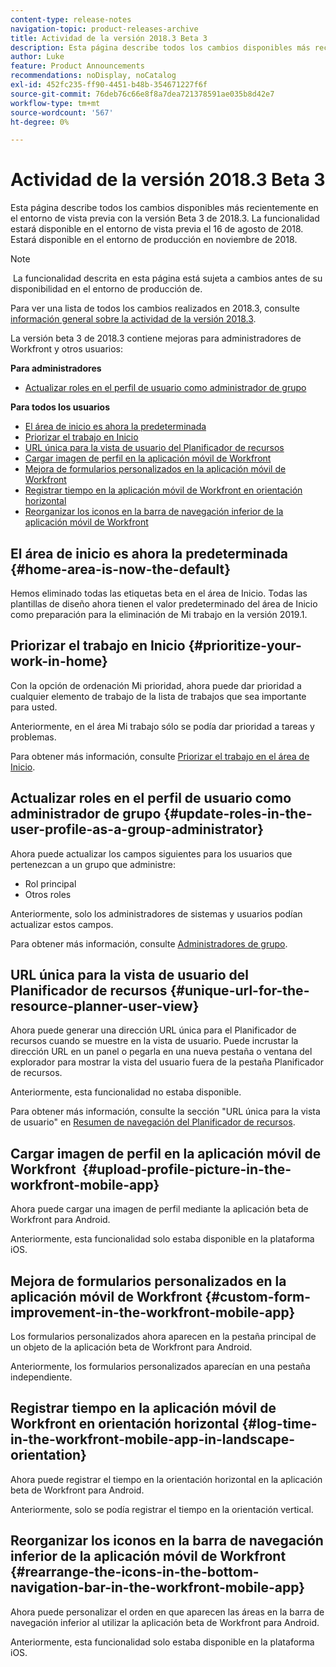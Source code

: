 ```yaml
---
content-type: release-notes
navigation-topic: product-releases-archive
title: Actividad de la versión 2018.3 Beta 3
description: Esta página describe todos los cambios disponibles más recientemente en el entorno de vista previa con la versión Beta 3 de 2018.3. La funcionalidad estará disponible en el entorno de vista previa el 16 de agosto de 2018. Estará disponible en el entorno de producción en noviembre de 2018.
author: Luke
feature: Product Announcements
recommendations: noDisplay, noCatalog
exl-id: 452fc235-ff90-4451-b48b-354671227f6f
source-git-commit: 76deb76c66e8f8a7dea721378591ae035b8d42e7
workflow-type: tm+mt
source-wordcount: '567'
ht-degree: 0%

---
```


# Actividad de la versión 2018.3 Beta 3

Esta página describe todos los cambios disponibles más recientemente en el entorno de vista previa con la versión Beta 3 de 2018.3. La funcionalidad estará disponible en el entorno de vista previa el 16 de agosto de 2018. Estará disponible en el entorno de producción en noviembre de 2018.

>[!NOTE]
>
> La funcionalidad descrita en esta página está sujeta a cambios antes de su disponibilidad en el entorno de producción de.

Para ver una lista de todos los cambios realizados en 2018.3, consulte  [información general sobre la actividad de la versión 2018.3](../../../../product-announcements/product-releases/quarterly-release-archive/2018.3-release-activity/2018.3-release-activity-overview.md).

La versión beta 3 de 2018.3 contiene mejoras para administradores de Workfront y otros usuarios:

**Para administradores**

* [Actualizar roles en el perfil de usuario como administrador de grupo](#update-roles-in-the-user-profile-as-a-group-administrator)

**Para todos los usuarios**

* [El área de inicio es ahora la predeterminada](#home-area-is-now-the-default)
* [Priorizar el trabajo en Inicio](#prioritize-your-work-in-home)
* [URL única para la vista de usuario del Planificador de recursos](#unique-url-for-the-resource-planner-user-view)
* [Cargar imagen de perfil en la aplicación móvil de Workfront](#upload-profile-picture-in-the-workfront-mobile-app) 
* [Mejora de formularios personalizados en la aplicación móvil de Workfront](#custom-form-improvement-in-the-workfront-mobile-app)
* [Registrar tiempo en la aplicación móvil de Workfront en orientación horizontal](#log-time-in-the-workfront-mobile-app-in-landscape-orientation)
* [Reorganizar los iconos en la barra de navegación inferior de la aplicación móvil de Workfront](#rearrange-the-icons-in-the-bottom-navigation-bar-in-the-workfront-mobile-app)

## El área de inicio es ahora la predeterminada {#home-area-is-now-the-default}

Hemos eliminado todas las etiquetas beta en el área de Inicio. Todas las plantillas de diseño ahora tienen el valor predeterminado del área de Inicio como preparación para la eliminación de Mi trabajo en la versión 2019.1.

## Priorizar el trabajo en Inicio {#prioritize-your-work-in-home}

Con la opción de ordenación Mi prioridad, ahora puede dar prioridad a cualquier elemento de trabajo de la lista de trabajos que sea importante para usted.

Anteriormente, en el área Mi trabajo sólo se podía dar prioridad a tareas y problemas.

Para obtener más información, consulte [Priorizar el trabajo en el área de Inicio](../../../../workfront-basics/using-home/using-the-home-area/prioritize-work-in-home.md).

## Actualizar roles en el perfil de usuario como administrador de grupo {#update-roles-in-the-user-profile-as-a-group-administrator}

Ahora puede actualizar los campos siguientes para los usuarios que pertenezcan a un grupo que administre:

* Rol principal
* Otros roles

Anteriormente, solo los administradores de sistemas y usuarios podían actualizar estos campos. 

Para obtener más información, consulte [Administradores de grupo](../../../../administration-and-setup/manage-groups/group-roles/group-administrators.md).

## URL única para la vista de usuario del Planificador de recursos {#unique-url-for-the-resource-planner-user-view}

Ahora puede generar una dirección URL única para el Planificador de recursos cuando se muestre en la vista de usuario. Puede incrustar la dirección URL en un panel o pegarla en una nueva pestaña o ventana del explorador para mostrar la vista del usuario fuera de la pestaña Planificador de recursos.

Anteriormente, esta funcionalidad no estaba disponible.

Para obtener más información, consulte la sección &quot;URL única para la vista de usuario&quot; en [Resumen de navegación del Planificador de recursos](../../../../resource-mgmt/resource-planning/resource-planner-navigation.md).

## Cargar imagen de perfil en la aplicación móvil de Workfront  {#upload-profile-picture-in-the-workfront-mobile-app}

Ahora puede cargar una imagen de perfil mediante la aplicación beta de Workfront para Android.

Anteriormente, esta funcionalidad solo estaba disponible en la plataforma iOS. 

<!--
<p data-mc-conditions="QuicksilverOrClassic.Draft mode">For more information, see .</p>
-->

## Mejora de formularios personalizados en la aplicación móvil de Workfront {#custom-form-improvement-in-the-workfront-mobile-app}

Los formularios personalizados ahora aparecen en la pestaña principal de un objeto de la aplicación beta de Workfront para Android.

Anteriormente, los formularios personalizados aparecían en una pestaña independiente.

<!--
<p data-mc-conditions="QuicksilverOrClassic.Draft mode">For more information, see the "Editing Custom Forms" section in .</p>
-->

## Registrar tiempo en la aplicación móvil de Workfront en orientación horizontal {#log-time-in-the-workfront-mobile-app-in-landscape-orientation}

Ahora puede registrar el tiempo en la orientación horizontal en la aplicación beta de Workfront para Android.

Anteriormente, solo se podía registrar el tiempo en la orientación vertical.

<!--
<p data-mc-conditions="QuicksilverOrClassic.Draft mode">For more information, see </p>
-->

## Reorganizar los iconos en la barra de navegación inferior de la aplicación móvil de Workfront {#rearrange-the-icons-in-the-bottom-navigation-bar-in-the-workfront-mobile-app}

Ahora puede personalizar el orden en que aparecen las áreas en la barra de navegación inferior al utilizar la aplicación beta de Workfront para Android.

Anteriormente, esta funcionalidad solo estaba disponible en la plataforma iOS.

<!--
<p data-mc-conditions="QuicksilverOrClassic.Draft mode">For more information, see .</p>
-->
